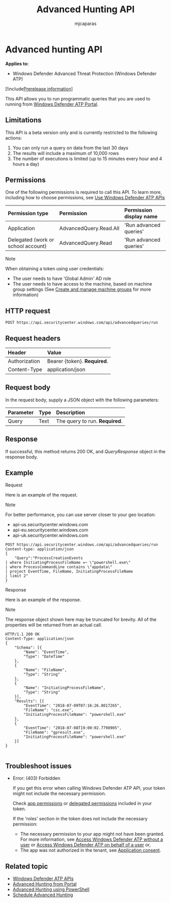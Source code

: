﻿---
title: Advanced Hunting API
description: Use this API to run advanced queries
keywords: apis, supported apis, advanced hunting, query
search.product: eADQiWindows 10XVcnh
ms.prod: w10
ms.mktglfcycl: deploy
ms.sitesec: library
ms.pagetype: security
ms.author: macapara
author: mjcaparas
ms.localizationpriority: medium
ms.date: 09/03/2018
---

# Advanced hunting API
**Applies to:**
- Windows Defender Advanced Threat Protection (Windows Defender ATP)


[!include[Prerelease information](prerelease.md)]



This API allows you to run programmatic queries that you are used to running from [Windows Defender ATP Portal](https://securitycenter.windows.com/hunting).


## Limitations
This API is a beta version only and is currently restricted to the following actions:
1. ​You can only run a query on data from the last 30 days
2. The results will include a maximum of 10,000 rows
3. The number of executions is limited​ (up to 15 minutes every hour and 4 hours a day)

## Permissions
One of the following permissions is required to call this API. To learn more, including how to choose permissions, see [Use Windows Defender ATP APIs](apis-intro.md)

Permission type |	Permission	|	Permission display name
:---|:---|:---
Application |	AdvancedQuery.Read.All |	'Run advanced queries'
Delegated (work or school account) | AdvancedQuery.Read | 'Run advanced queries'

>[!Note]
> When obtaining a token using user credentials:
>- The user needs to have 'Global Admin' AD role
>- The user needs to have access to the machine, based on machine group settings (See [Create and manage machine groups](machine-groups-windows-defender-advanced-threat-protection.md) for more information)

## HTTP request
```
POST https://api.securitycenter.windows.com/api/advancedqueries/run
```

## Request headers

Header | Value 
:---|:---
Authorization | Bearer {token}. **Required**.
Content-Type	| application/json

## Request body
In the request body, supply a JSON object with the following parameters:

Parameter |	Type	| Description
:---|:---|:---
Query |	Text |	The query to run. **Required**.

## Response
If successful, this method returns 200 OK, and _QueryResponse_ object in the response body.


## Example

Request

Here is an example of the request.

>[!NOTE]
>For better performance, you can use server closer to your geo location:
> - api-us.securitycenter.windows.com
> - api-eu.securitycenter.windows.com
> - api-uk.securitycenter.windows.com

```
POST https://api.securitycenter.windows.com/api/advancedqueries/run
Content-type: application/json
{
	"Query":"ProcessCreationEvents  
| where InitiatingProcessFileName =~ \"powershell.exe\"
| where ProcessCommandLine contains \"appdata\"
| project EventTime, FileName, InitiatingProcessFileName 
| limit 2"
}
```

Response

Here is an example of the response.

>[!NOTE]
>The response object shown here may be truncated for brevity. All of the properties will be returned from an actual call.

```
HTTP/1.1 200 OK
Content-Type: application/json​
{
	"Schema": [{
		"Name": "EventTime",
		"Type": "DateTime"
	},
	{
		"Name": "FileName",
		"Type": "String"
	},
	{
		"Name": "InitiatingProcessFileName",
		"Type": "String"
	}],
	"Results": [{
		"EventTime": "2018-07-09T07:16:26.8017265",
		"FileName": "csc.exe",
		"InitiatingProcessFileName": "powershell.exe"
	},
	{
		"EventTime": "2018-07-08T19:00:02.7798905",
		"FileName": "gpresult.exe",
		"InitiatingProcessFileName": "powershell.exe"
	}]
}


```

## T​roubl​eshoot issues

- Error: (403) Forbidden
	
	
    If you get this error when calling Windows Defender ATP API, your token might not include the necessary permission.

	Check [app permissions](exposed-apis-create-app-webapp.md#validate-the-token) or [delegated permissions](exposed-apis-create-app-nativeapp.md#validate-the-token) included in your token.
	
    If the 'roles' section in the token does not include the necessary permission: 

	- The necessary permission to your app might not have been granted. For more information, see [Access Windows Defender ATP without a user](exposed-apis-create-app-webapp.md#create-an-app) or [Access Windows Defender ATP on behalf of a user](exposed-apis-create-app-nativeapp.md#create-an-app) or,
    - The app was not authorized in the tenant, see [Application consent](exposed-apis-create-app-webapp.md#application-consent).


## Related topic
- [Windows Defender ATP APIs](apis-intro.md)
- [Advanced Hunting from Portal](advanced-hunting-windows-defender-advanced-threat-protection.md)
- [Advanced Hunting using PowerShell](run-advanced-query-sample-powershell.md)
- [Schedule Advanced Hunting](run-advanced-query-sample-ms-flow.md)
